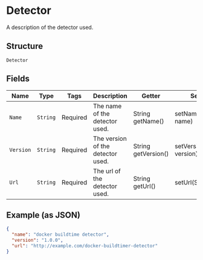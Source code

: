 
# Detector

A description of the detector used.

## Structure

`Detector`

## Fields

| Name | Type | Tags | Description | Getter | Setter |
|  --- | --- | --- | --- | --- | --- |
| `Name` | `String` | Required | The name of the detector used. | String getName() | setName(String name) |
| `Version` | `String` | Required | The version of the detector used. | String getVersion() | setVersion(String version) |
| `Url` | `String` | Required | The url of the detector used. | String getUrl() | setUrl(String url) |

## Example (as JSON)

```json
{
  "name": "docker buildtime detector",
  "version": "1.0.0",
  "url": "http://example.com/docker-buildtimer-detector"
}
```

